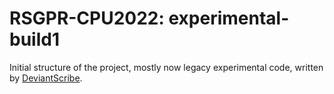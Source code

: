 # RSGPR-CPU2022: experimental-build1
Initial structure of the project, mostly now legacy experimental code, written by [DeviantScribe](https://github.com/DeviantScribe).

